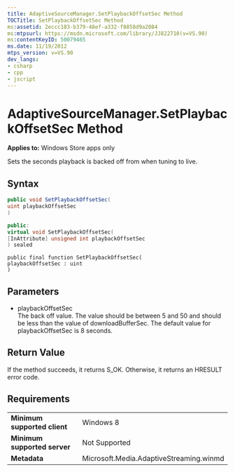 ```yaml
---
title: AdaptiveSourceManager.SetPlaybackOffsetSec Method
TOCTitle: SetPlaybackOffsetSec Method
ms:assetid: 2eccc183-b379-48ef-a332-f8858d9a2084
ms:mtpsurl: https://msdn.microsoft.com/library/JJ822710(v=VS.90)
ms:contentKeyID: 50079465
ms.date: 11/19/2012
mtps_version: v=VS.90
dev_langs:
- csharp
- cpp
- jscript
---
```


# AdaptiveSourceManager.SetPlaybackOffsetSec Method

**Applies to:** Windows Store apps only

Sets the seconds playback is backed off from when tuning to live.

## Syntax

```csharp
public void SetPlaybackOffsetSec(
uint playbackOffsetSec
)
```

```cpp
public:
virtual void SetPlaybackOffsetSec(
[InAttribute] unsigned int playbackOffsetSec
) sealed
```

```jscript
public final function SetPlaybackOffsetSec(
playbackOffsetSec : uint
)
```

## Parameters

  - playbackOffsetSec  
    The back off value. The value should be between 5 and 50 and should be less than the value of downloadBufferSec. The default value for playbackOffsetSec is 8 seconds.

## Return Value

If the method succeeds, it returns S\_OK. Otherwise, it returns an HRESULT error code.

## Requirements

|||
|--- |--- |
|**Minimum supported client**|Windows 8|
|**Minimum supported server**|Not Supported|
|**Metadata**|Microsoft.Media.AdaptiveStreaming.winmd|
